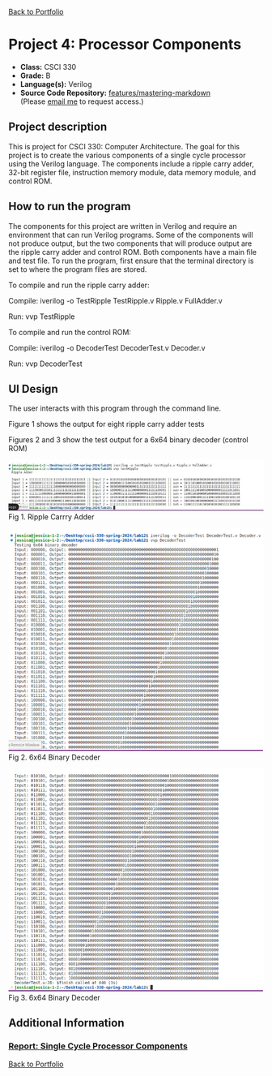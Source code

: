 [Back to Portfolio](./)

Project 4: Processor Components
===============

-   **Class:** CSCI 330
-   **Grade:** B
-   **Language(s):** Verilog
-   **Source Code Repository:** [features/mastering-markdown](https://github.com/JessicaTaylor7/Projects/tree/main/ProcessorComponents)  
    (Please [email me](mailto:JMTaylor2@csustudent.net?subject=GitHub%20Access) to request access.)

## Project description

This is project for CSCI 330: Computer Architecture. The goal for this project is to create the various components of a single cycle processor using the Verilog language. The components include a ripple carry adder, 32-bit register file, instruction memory module, data memory module, and control ROM.  


## How to run the program

The components for this project are written in Verilog and require an environment that can run Verilog programs. Some of the components will not produce output, but the two components that will produce output are the ripple carry adder and control ROM. Both components have a main file and test file. To run the program, first ensure that the terminal directory is set to where the program files are stored. 

To compile and run the ripple carry adder: 

Compile: iverilog -o TestRipple TestRipple.v Ripple.v FullAdder.v

Run: vvp TestRipple


To compile and run the control ROM: 

Compile: iverilog -o DecoderTest DecoderTest.v Decoder.v

Run: vvp DecoderTest


## UI Design

The user interacts with this program through the command line. 

Figure 1 shows the output for eight ripple carry adder tests

Figures 2 and 3 show the test output for a 6x64 binary decoder (control ROM)

![screenshot](images/Project4/Ripple.jpg)
Fig 1. Ripple Carrry Adder

![screenshot](images/Project4/controlROM1.png)  
Fig 2. 6x64 Binary Decoder

![screenshot](images/Project4/controlROM2.png)  
Fig 3. 6x64 Binary Decoder



## Additional Information

### [Report: Single Cycle Processor Components](/pdf/Project04_Report.pdf)

[Back to Portfolio](./)


